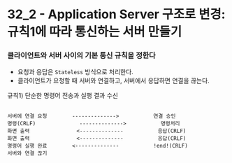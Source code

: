# 32_2 - Application Server 구조로 변경: 규칙1에 따라 통신하는 서버 만들기

### 클라이언트와 서버 사이의 기본 통신 규칙을 정한다

- 요청과 응답은 `Stateless` 방식으로 처리한다. 
- 클라이언트가 요청할 때 서버와 연결하고, 서버에서 응답하면 연결을 끊는다.

규칙1) 단순한 명령어 전송과 실행 결과 수신
```

서버에 연결 요청        -------------->           연결 승인
명령(CRLF)              -------------->           명령처리
화면 출력               <--------------           응답(CRLF)
화면 출력               <--------------           응답(CRLF)
명령어 실행 완료        <--------------           !end!(CRLF)
서버와 연결 끊기
```




